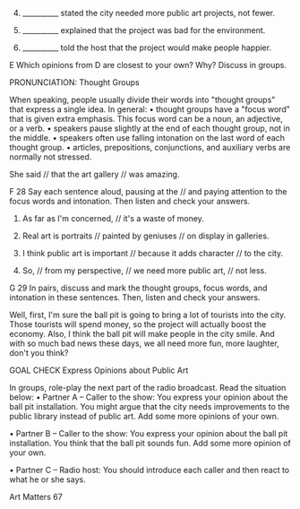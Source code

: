 4. __________ stated the city needed more public art projects, not fewer.

5. __________ explained that the project was bad for the environment.

6. __________ told the host that the project would make people happier.

E Which opinions from D are closest to your own? Why? Discuss in groups.

PRONUNCIATION: Thought Groups

When speaking, people usually divide their words into "thought groups" that express a single idea. In general:
• thought groups have a "focus word" that is given extra emphasis. This focus word can be a noun, an adjective, or a verb.
• speakers pause slightly at the end of each thought group, not in the middle.
• speakers often use falling intonation on the last word of each thought group.
• articles, prepositions, conjunctions, and auxiliary verbs are normally not stressed.

She said // that the art gallery // was amazing.

F 28 Say each sentence aloud, pausing at the // and paying attention to the focus words and intonation. Then listen and check your answers.

1. As far as I'm concerned, // it's a waste of money.

2. Real art is portraits // painted by geniuses // on display in galleries.

3. I think public art is important // because it adds character // to the city.

4. So, // from my perspective, // we need more public art, // not less.

G 29 In pairs, discuss and mark the thought groups, focus words, and intonation in these sentences. Then, listen and check your answers.

Well, first, I'm sure the ball pit is going to bring a lot of tourists into the city. Those tourists will spend money, so the project will actually boost the economy. Also, I think the ball pit will make people in the city smile. And with so much bad news these days, we all need more fun, more laughter, don't you think?

GOAL CHECK Express Opinions about Public Art

In groups, role-play the next part of the radio broadcast. Read the situation below:
• Partner A – Caller to the show: You express your opinion about the ball pit installation. You might argue that the city needs improvements to the public library instead of public art. Add some more opinions of your own.

• Partner B – Caller to the show: You express your opinion about the ball pit installation. You think that the ball pit sounds fun. Add some more opinion of your own.

• Partner C – Radio host: You should introduce each caller and then react to what he or she says.

Art Matters 67